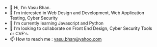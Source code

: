 - 👋 Hi, I’m Vasu Bhan.
- 👀 I’m interested in Web Design and Development, Web Application Testing, Cyber Security
- 🌱 I’m currently learning Javascript and Python
- 💞️ I’m looking to collaborate on Front End Design, Cyber Security Tools or CVE's.
- 📫 How to reach me : vasu.bhan@yahoo.com

<!---
BotVasu/BotVasu is a ✨ special ✨ repository because its `README.md` (this file) appears on your GitHub profile.
You can click the Preview link to take a look at your changes.
--->
